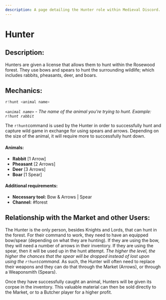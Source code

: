 ```yaml
---
description: A page detailing the Hunter role within Medieval Discord.
---
```


# Hunter

## Description:

Hunters are given a license that allows them to hunt within the Rosewood forest. They use bows and spears to hunt the surrounding wildlife; which includes rabbits, pheasants, deer, and boars.

## Mechanics:

```javascript
r!hunt <animal name>
```

_`<animal name>`_ _- The name of the animal you're trying to hunt. Example:_ _`r!hunt rabbit`_

The `r!hunt`command is used by the Hunter in order to successfully hunt and capture wild game in exchange for using spears and arrows. Depending on the size of the animal, it will require more to successfully hunt down.

#### Animals:

* **Rabbit** \[1 Arrow\]
* **Pheasant** \[2 Arrows\]
* **Deer** \[3 Arrows\]
* **Boar** \[1 Spear\]

#### Additional requirements:

* **Necessary tool:** Bow & Arrows \| Spear
* **Channel:** \#forest 

## Relationship with the Market and other Users:

The Hunter is the only person, besides Knights and Lords, that can hunt in the forest. For their command to work, they need to have an equipped bow/spear \(depending on what they are hunting\). If they are using the bow, they will need a number of arrows in their inventory. If they are using the spear, then it will be used up in the hunt attempt. _The higher the level, the higher the chances that the spear will be dropped instead of lost upon using the `r!hunt`command._ As such, the Hunter will often need to replace their weapons and they can do that through the Market \(Arrows\), or through a Weaponsmith \(Spears\).  
  
Once they have successfully caught an animal, Hunters will be given its corpse in the inventory. This valuable material can then be sold directly to the Market, or to a Butcher player for a higher profit. 


